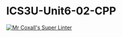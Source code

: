 # ICS3U-Unit6-02-CPP

[![Mr Coxall's Super Linter](https://github.com/Evgeny-Vovk/ICS3U-Unit6-02-CPP/workflows/Mr%20Coxall's%20Super%20Linter/badge.svg)](https://github.com/Evgeny-Vovk/ICS3U-Unit6-02-CPP/actions)

